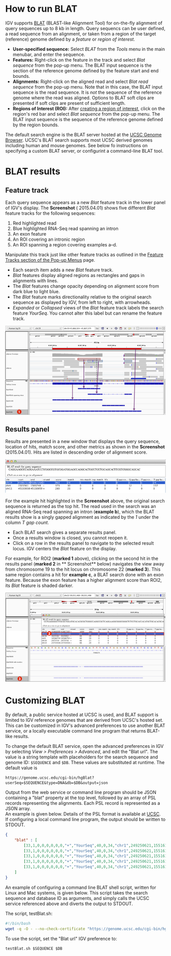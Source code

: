 
# How to run BLAT

IGV supports  [BLAT](http://en.wikipedia.org/wiki/BLAT_%28bioinformatics%29) (BLAST-like Alignment Tool) for on-the-fly 
alignment of query sequences up to 8 kb in length.  Query sequencs can be user defined, a read sequence from an alignment, 
or taken from a region of the target (reference) genome defined by a  _feature_  or _region of interest_.

* **User-specified sequence:** Select _BLAT_ from the _Tools_ menu in the main menubar, and enter the sequence.
* **Features:** Right-click on the feature in the track and select _Blat sequence_ from the pop-up menu. The BLAT input
  sequence is the section of the reference genome defined by the feature start and end bounds.
* **Alignments:** Right-click on the aligned read and select _Blat read sequence_ from the pop-up menu. Note that in
  this case, the BLAT input sequence is the read sequence. It is _not_ the sequence of the reference genome where the
  read was aligned.  Options to BLAT soft clips are presented if soft clips are present of sufficient length.
* **Regions of Interest (ROI):**
  After [creating a region of interest](../../navigation/#regions-of-interest), click on the
  region's red bar and select _Blat sequence_ from the pop-up menu. The BLAT input sequence is the sequence of the
  reference genome defined by the region bounds.

The default search engine is the BLAT server hosted at 
the [UCSC Genome Browser](https://genome.ucsc.edu/cgi-bin/hgBlat). UCSC's BLAT search supports most UCSC
derived genomes including human and mouse genomes.  See below fo instructions on specifying a custom BLAT server,
or configurint a command-line BLAT tool.

# BLAT results

## Feature track

Each query sequence appears as a new _Blat_ feature track in the lower panel of IGV's display. The **Screenshot** (
2015.04.01) shows five different _Blat_ feature tracks for the following sequences:

1. Red highlighted read
2. Blue highlighted RNA-Seq read spanning an intron
3. An exon feature
4. An ROI covering an intronic region
5. An ROI spanning a region covering examples a–d.

Manipulate this track just like other feature tracks as outlined in
the [Feature Tracks section of the Pop-up Menus](http://www.broadinstitute.org/software/igv/PopupMenus#FeatureTrack)
page.

* Each search item adds a new _Blat_ feature track.
* _Blat_ features display aligned regions as rectangles and gaps in alignments with lines.
* The _Blat_ features change opacity depending on alignment score from dark blue to light blue.
* The _Blat_ feature marks directionality relative to the original search sequence as displayed by IGV, from left to
  right, with arrowheads.
* _Expanded_ or _Collapsed_ views of the _Blat_ feature track labels the search feature _YourSeq_. You cannot alter this
  label but can rename the feature track.

![](../img/SL_BLAT1b_2015-04-01.png)

## Results panel

Results are presented in a new window that displays the query sequence, location of hits, match score, and other metrics
as shown in the **Screenshot** (2015.04.01). Hits are listed in descending order of alignment score.

![](../img/Screenshot%202015-04-01%2015.41.18.png)

For the example hit highlighted in the **Screenshot** above, the original search sequence is returned as the top hit.
The read used in the search was an aligned RNA-Seq read spanning an intron (**example b**), which the BLAT results show
is a singly gapped alignment as indicated by the _1_ under the column _T gap count_.

* Each BLAT search gives a separate results panel.
* Once a results window is closed, you cannot reopen it.
* Click on a row in the results panel to navigate to the selected result locus. IGV centers the _Blat_ feature on the
  display.

For example, for ROI2 (**marked 1** above), clicking on the second hit in the results panel (**marked 2** in **
Screenshot** below) navigates the view away from chromosome 19 to the hit locus on chromosome 22 (**marked 3**). This
same region contains a hit for **example c**, a BLAT search done with an exon feature. Because the exon feature has a
higher alignment score than ROI2, its _Blat_ feature is shaded darker.

![](../img/SL_BLAT2-3_2015-04-01.png)


# Customizing BLAT

By default, a public service hosted at UCSC is used, and BLAT support is limited to IGV reference genomes that are 
derived from UCSC's hosted set.  This can be customized in IGV's advanced preferences to use another BLAT service, 
or a locally executable command line program that returns BLAT-like results.

To change the default BLAT service,  open the advanced preferences in IGV by selecting 
_View > Preferences > Advanced_, and edit the "Blat url".  The value is a string template with placeholders for the 
search sequence and genome ID:  ```$SEQUENCE``` and ```$DB```.  These values are substituted at runtime.  The default 
value is

```
https://genome.ucsc.edu/cgi-bin/hgBlat?userSeq=$SEQUENCE&type=DNA&db=$DB&output=json
```

Output from the web service or command line program should be JSON containing a "blat" property at the top level, 
followed by an array of PSL records representing the alignments.   Each PSL record is represented as a JSON array.   
An example is given below. Details of the PSL format is available at [UCSC](http://genome.ucsc.edu/FAQ/FAQformat#format2).   
If configuring a local command line program, the output should be written to STDOUT.



```json
{
    "blat" : [
        [33,1,0,0,0,0,0,0,"+","YourSeq",40,0,34,"chr1",249250621,155161117,155161151,1, 34,0,155161117],
        [33,1,0,0,0,0,0,0,"+","YourSeq",40,0,34,"chr1",249250621,155161255,155161289,1, 34,0,155161255],
        [33,1,0,0,0,0,0,0,"+","YourSeq",40,0,34,"chr1",249250621,155161315,155161349,1, 34,0,155161315],
        [33,1,0,0,0,0,0,0,"+","YourSeq",40,0,34,"chr1",249250621,155161435,155161469,1, 34,0,155161435],
        [33,1,0,0,0,0,0,0,"+","YourSeq",40,0,34,"chr1",249250621,155161495,155161529,1, 34,0,155161495]
    ]
}

```

An example of configuring a command line BLAT shell script, written for Linux and Mac systems, is given below.  This 
script takes the search sequence and database ID as arguments, and simply calls the UCSC service referenced above and 
diverts the output to STDOUT.

The script, testBlat.sh:

```bash
#!/bin/bash
wget -q -O - --no-check-certificate "https://genome.ucsc.edu/cgi-bin/hgBlat?userSeq=$1&type=DNA&db=$2&output=json"
```

To use the script, set the "Blat url" IGV preference to:

```
testBlat.sh $SEQUENCE $DB
```








